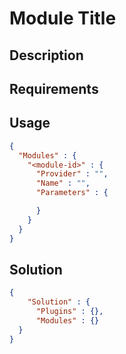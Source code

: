 # Module Title

## Description
<!-- provide a summary of the purpose and use-case for your module -->

## Requirements
<!-- 
list any kind of requirement or dependency for the usage of this module.
 * components in a solution
 * external dependencies
 * other modules
-->

## Usage
<!--
 Provide an example configuration of the Module in a Solution.

 Ensure all parameters are listed, with "/* optional */" where applicable
-->
```json
{
  "Modules" : {
    "<module-id>" : {
      "Provider" : "",
      "Name" : "",
      "Parameters" : {

      }
    }
  }
}
```


## Solution
<!--
  Provide a Solution-representation of the configuration that this module adds.
  
  Values that are dependant on Parameter Values should be identified as:
  "<id-parameter-value>", "<other-parameter-value" etc.
-->

```json
{
	"Solution" : {
      "Plugins" : {},
      "Modules" : {}
  }
}
```